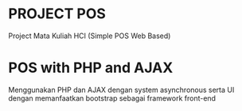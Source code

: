 # PROJECT POS
Project Mata Kuliah HCI (Simple POS Web Based)

# POS with PHP and AJAX
Menggunakan PHP dan AJAX dengan system asynchronous serta UI dengan memanfaatkan bootstrap sebagai framework front-end
